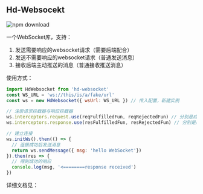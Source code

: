 ## Hd-Websocekt

![npm download](https://img.shields.io/npm/dt/hd-websocket)

一个WebSocket库，支持：

1. 发送需要响应的websocket请求（需要后端配合）
2. 发送不需要响应的websocket请求（普通发送消息）
3. 接收后端主动推送的消息（普通接收推送消息）

使用方式：
```js
import HdWebsocket from 'hd-websocket'
const WS_URL = 'ws://this/is/a/fake/url'
const ws = new HdWebsocket({ wsUrl: WS_URL }) // 传入配置，新建实例

// 注册请求拦截器与响应拦截器
ws.interceptors.request.use(reqFulfilledFun, reqRejectedFun) // 分别是成功请求拦截器与失败请求拦截器
ws.interceptors.response.use(resFulfilledFun, resRejectedFun) // 分别是成功响应拦截器与失败响应拦截器

// 建立连接
ws.initWs().then(() => {
  // 连接成功后发送消息
  return ws.sendMessage({ msg: 'hello WebSocket'})
}).then(res => {
  // 得到成功的响应
  console.log(msg, '<========response received')
})
```

详细文档见：